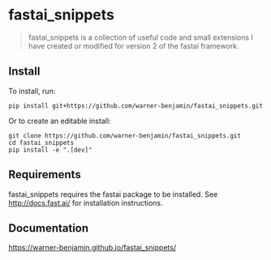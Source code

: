 # fastai_snippets
> fastai_snippets is a collection of useful code and small extensions I have created or modified for version 2 of the fastai framework.


## Install

To install, run:
```
pip install git+https://github.com/warner-benjamin/fastai_snippets.git
```

Or to create an editable install:
```
git clone https://github.com/warner-benjamin/fastai_snippets.git
cd fastai_snippets
pip install -e ".[dev]"
```

## Requirements

fastai_snippets requires the fastai package to be installed. See http://docs.fast.ai/ for installation instructions.

## Documentation
https://warner-benjamin.github.io/fastai_snippets/
